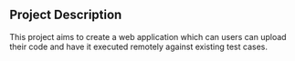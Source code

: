 
## Project Description

This project aims to create a web application which can users can upload their code and have it executed remotely against 
existing test cases.

